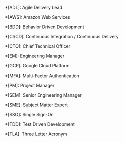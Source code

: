 *[ADL]: Agile Delivery Lead

*[AWS]: Amazon Web Services

*[BDD]: Behavior Driven Development

*[CI/CD]: Continuous Integration / Continuous Delivery

*[CTO]: Chief Technical Officer

*[EM]: Engineering Manager

*[GCP]: Google Cloud Platform

*[MFA]: Multi-Factor Authentication

*[PM]: Project Manager

*[SEM]: Senior Engineering Manager

*[SME]: Subject Matter Expert

*[SSO]: Single Sign-On

*[TDD]: Test Driven Development

*[TLA]: Three Letter Acronym
